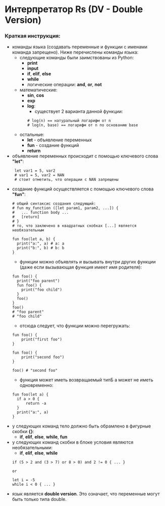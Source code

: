 # Интерпретатор Rs (DV - Double Version)

### Краткая инструкция:
* команды языка (создавать переменные и функции с именами команда запрещено). Ниже перечислены команды языка:
  * следующие команды были заимствованы из Python:
    * **print**
    * **input**
    * **if**, **elif**, **else**
    * **while**
    * логические операции: **and**, **or**, **not**
  * математические:
    * **sin**, **cos**
    * **exp**
    * **log**:
      * существует 2 варианта данной функции:
      ```
      # log(n) == натуральный логарифм от n
      # log(n, base) == логарифм от n по основанию base
      ```
  * остальные:
    * **let** - объявление переменных
    * **fun** - создание функций
    * **return**
* объявление переменных происходит с помощью ключевого слова **"let"**:
  ```
   let var1 = 5, var2
   # var1 = 5, var2 = NAN
   # стоит отметить, что операции с NAN запрещены
  ```
* создание функций осуществляется с помощью ключевого слова **"fun"**:
  ```
  # общий синтаксис создания следующий:
  # fun my_function ([let param1, param2, ...]) {
  #   ... function body ...
  #   [return]
  # }
  # то, что заключено в квадратных скобках [...] является необязательным 
  
  fun foo(let a, b) {
    print("a:", a) # a: a
    print("b:", b) # b: b
  }
  ```
  * функции можно объявлять и вызывать внутри других функции (даже если вызывающая функция имеет имя родителя):
  ```
  fun foo() {
    print("foo parent")
    fun foo() {
      print("foo child")
    }
    foo()
  }
  foo() 
  # "foo parent"
  # "foo child"
  ```
  * отсюда следует, что функции можно перегружать:
  ```
  fun foo() {
	  print("first foo")
  }

  fun foo() {
	  print("second foo")
  }

  foo() # "second foo"
  ```
  * функция может иметь возвращаемый типБ а может не иметь одновременно:
  ```
  fun foo(let a) {
  	if a > 0 {
		return -a
	}
	print("a:", a)
  }
  ```  
* у следующих команд тело должно быть обрамлено в фигурные скобки **{}**:
	* **if**, **elif**, **else**, **while**, **fun**
* у следующих команд скобки в блоке условия являются необязательными:
	* **if**, **elif**, **else**, **while**
	```
	if (5 > 2 and (3 > 7) or 8 > 0) and 2 != 0 { ... }
	
	or 
	
	let i = -5
	while i < 0 { ... }
	```
* язык является **double version**. Это означает, что переменные могут быть только типа double.
